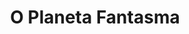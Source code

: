 ---
Numero: 362
title: O Planeta Fantasma
Autor: Bob Shaw
Co-autor: 
Ano-de-Publicacao: 1987
Titulo-original: A Wreath of Stars
Tradutor: Eurico da Fonseca
Co-tradutor: 
Ano-de-edicao: 1976
alias: Bob-Shaw
Autor2-alias: 
Tradutor1-alias: Eurico-da-Fonseca
Tradutor2-alias: 
Titulo-link: 362-O-Planeta-Fantasma
Capa: António Pedro
pags: 187
Capa-link: Antonio-Pedro
---